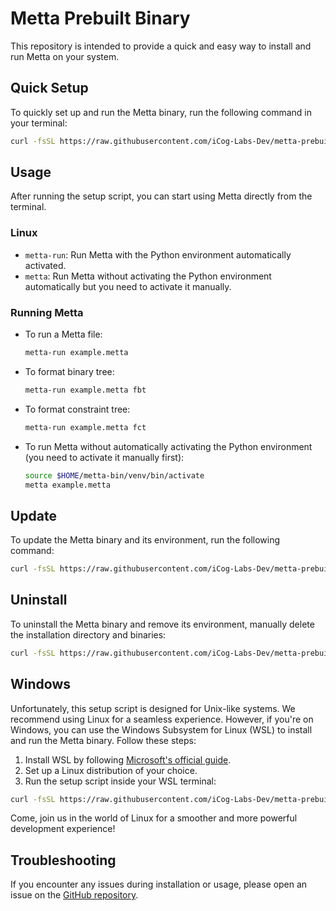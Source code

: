 # Metta Prebuilt Binary

This repository is intended to provide a quick and easy way to install and run Metta on your system.

## Quick Setup

To quickly set up and run the Metta binary, run the following command in your terminal:

```bash
curl -fsSL https://raw.githubusercontent.com/iCog-Labs-Dev/metta-prebuilt-binary/main/install.sh | bash
```

## Usage

After running the setup script, you can start using Metta directly from the terminal.

### Linux
- `metta-run`: Run Metta with the Python environment automatically activated.
- `metta`: Run Metta without activating the Python environment automatically but you need to activate it manually.

### Running Metta

- To run a Metta file:

  ```bash
  metta-run example.metta
  ```

- To format binary tree:

  ```bash
  metta-run example.metta fbt
  ```

- To format constraint tree:

  ```bash
  metta-run example.metta fct
  ```

- To run Metta without automatically activating the Python environment (you need to activate it manually first):

  ```bash
  source $HOME/metta-bin/venv/bin/activate
  metta example.metta
  ```

## Update

To update the Metta binary and its environment, run the following command:

```bash
curl -fsSL https://raw.githubusercontent.com/iCog-Labs-Dev/metta-prebuilt-binary/main/update.sh | bash
```

## Uninstall

To uninstall the Metta binary and remove its environment, manually delete the installation directory and binaries:

```bash
curl -fsSL https://raw.githubusercontent.com/iCog-Labs-Dev/metta-prebuilt-binary/main/uninstall.sh | bash
```

## Windows

Unfortunately, this setup script is designed for Unix-like systems. We recommend using Linux for a seamless experience. However, if you're on Windows, you can use the Windows Subsystem for Linux (WSL) to install and run the Metta binary. Follow these steps:

1. Install WSL by following [Microsoft's official guide](https://docs.microsoft.com/en-us/windows/wsl/install).
2. Set up a Linux distribution of your choice.
3. Run the setup script inside your WSL terminal:

```bash
curl -fsSL https://raw.githubusercontent.com/iCog-Labs-Dev/metta-prebuilt-binary/main/install.sh | bash
```

Come, join us in the world of Linux for a smoother and more powerful development experience!

## Troubleshooting

If you encounter any issues during installation or usage, please open an issue on the [GitHub repository](https://github.com/iCog-Labs-Dev/metta-prebuilt-binary/issues).

